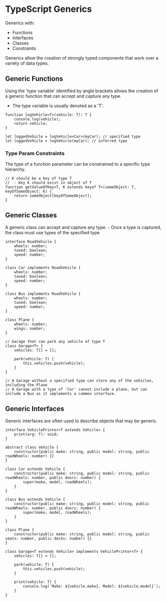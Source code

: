 # TypeScript Generics
Generics with:
- Functions
- Interfaces
- Classes
- Constraints

Generics allow the creation of strongly typed components that work over a variety of data types.

## Generic Functions
Using the 'type variable' identified by angle brackets allows the creation of a generic function that can accept and capture any type.
- The type variable is usually denoted as a 'T'.

```
function logVehicle<T>(vehicle: T): T {
    console.log(vehicle);
    return vehicle;
}

let loggedVehicle = logVehicle<Car>(myCar); // specified type
let loggedVehicle = logVehicle(myCar); // inferred type
```

### Type Param Constraints
The type of a function parameter can be constrained to a specific type hierarchy.

```
// K should be a key of type T
//  - Key K should exist in object of T
function getValueOfKey<T, K extends keyof T>(someObject: T, keyOfSomeObject: K) {
    return someObject[keyOfSomeObject];
}
```

## Generic Classes
A generic class can accept and capture any type.
    - Once a type is captured, the class must use types of the specified type

```
interface RoadVehicle {
    wheels: number;
    taxed: boolean;
    speed: number;
}

class Car implements RoadVehicle {
    wheels: number;
    taxed: boolean;
    speed: number;
}

class Bus implements RoadVehicle {
    wheels: number;
    taxed: boolean;
    speed: number;
}

class Plane {
    wheels: number;
    wings: number;
}

// Garage that can park any vehicle of type T
class Garage<T> {
    vehicles: T[] = [];

    park(vehicle: T) {
        this.vehicles.push(vehicle);
    }
}

// A Garage without a specified type can store any of the vehicles, including the Plane
// A Garage with a type of 'Car' cannot include a plane, but can include a Bus as it implements a common interface.
```

## Generic Interfaces
Generic interfaces are often used to describe objects that may be generic.

```
interface VehiclePrinter<T extends Vehicle> {
    print(arg: T): void;
}

abstract class Vehicle {
    constructor(public make: string, public model: string, public roadWheels: number) {}
}

class Car extends Vehicle {
    constructor(public make: string, public model: string, public roadWheels: number, public doors: number) {
        super(make, model, roadWheels);
    }
}

class Bus extends Vehicle {
    constructor(public make: string, public model: string, public roadWheels: number, public doors: number) {
        super(make, model, roadWheels);
    }
}

class Plane {
    constructor(public make: string, public model: string, public seats: number, public decks: number) {}
}

class Garage<T extends Vehicle> implements VehiclePrinter<T> {
    vehicles: T[] = [];

    park(vehicle: T) {
        this.vehicles.push(vehicle);
    }

    print(vehicle: T) {
        console.log(`Make: ${vehicle.make}, Model: ${vehicle.model}`);
    }
}
```
